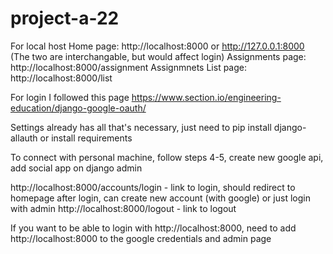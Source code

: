 # project-a-22

For local host
Home page: http://localhost:8000 or http://127.0.0.1:8000 (The two are interchangable, but would affect login)
Assignments page: http://localhost:8000/assignment
Assignmnets List page: http://localhost:8000/list

For login I followed this page
https://www.section.io/engineering-education/django-google-oauth/

Settings already has all that's necessary, just need to pip install django-allauth
or install requirements

To connect with personal machine, follow steps 4-5, create new google api, add social app on django admin

http://localhost:8000/accounts/login    - link to login, should redirect to homepage after login, can create new account (with google) or just login with admin
http://localhost:8000/logout    - link to logout

If you want to be able to login with http://localhost:8000, need to add http://localhost:8000 to the google credentials and admin page

